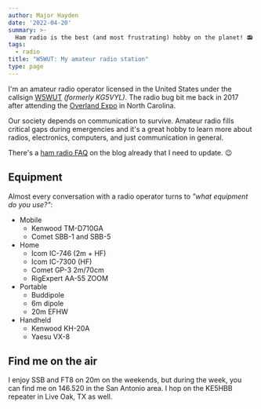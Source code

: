 ```yaml
---
author: Major Hayden
date: '2022-04-20'
summary: >-
  Ham radio is the best (and most frustrating) hobby on the planet! 📻
tags:
  - radio
title: "W5WUT: My amateur radio station"
type: page
---
```


I'm an amateur radio operator licensed in the United States under the callsign [W5WUT]
_(formerly KG5VYL)_. The radio bug bit me back in 2017 after attending the [Overland
Expo] in North Carolina.

Our society depends on communication to survive. Amateur radio fills critical gaps
during emergencies and it's a great hobby to learn more about radios, electronics,
computers, and just communication in general.

There's a [ham radio FAQ] on the blog already that I need to update. 😉

## Equipment

Almost every conversation with a radio operator turns to _"what equipment do you use?"_:

* Mobile
  * Kenwood TM-D710GA
  * Comet SBB-1 and SBB-5
* Home
  * Icom IC-746 (2m + HF)
  * Icom IC-7300 (HF)
  * Comet GP-3 2m/70cm
  * RigExpert AA-55 ZOOM
* Portable
  * Buddipole
  * 6m dipole
  * 20m EFHW
* Handheld
  * Kenwood KH-20A
  * Yaesu VX-8

## Find me on the air

I enjoy SSB and FT8 on 20m on the weekends, but during the week, you can find me on
146.520 in the San Antonio area. I hop on the KE5HBB repeater in Live Oak, TX as well.

[W5WUT]: https://wireless2.fcc.gov/UlsApp/UlsSearch/license.jsp?licKey=3980566
[Overland Expo]: https://www.overlandexpo.com/
[ham radio FAQ]: /p/ham-radio-faq/
